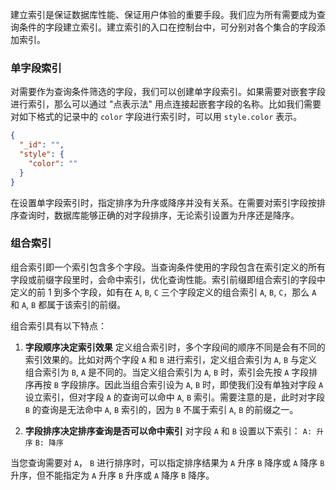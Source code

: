 建立索引是保证数据库性能、保证用户体验的重要手段。我们应为所有需要成为查询条件的字段建立索引。建立索引的入口在控制台中，可分别对各个集合的字段添加索引。

### 单字段索引

对需要作为查询条件筛选的字段，我们可以创建单字段索引。如果需要对嵌套字段进行索引，那么可以通过 "点表示法" 用点连接起嵌套字段的名称。比如我们需要对如下格式的记录中的 `color` 字段进行索引时，可以用 `style.color` 表示。

```json
{
  "_id": "",
  "style": {
    "color": ""
  }
}
```

在设置单字段索引时，指定排序为升序或降序并没有关系。在需要对索引字段按排序查询时，数据库能够正确的对字段排序，无论索引设置为升序还是降序。

### 组合索引

组合索引即一个索引包含多个字段。当查询条件使用的字段包含在索引定义的所有字段或前缀字段里时，会命中索引，优化查询性能。索引前缀即组合索引的字段中定义的前 1 到多个字段，如有在 `A`, `B`, `C` 三个字段定义的组合索引 `A`, `B`, `C`，那么 `A` 和 `A`, `B` 都属于该索引的前缀。

组合索引具有以下特点：

1. **字段顺序决定索引效果**
   定义组合索引时，多个字段间的顺序不同是会有不同的索引效果的。比如对两个字段 `A` 和 `B` 进行索引，定义组合索引为 `A`, `B` 与定义组合索引为 `B`, `A` 是不同的。当定义组合索引为 `A`, `B` 时，索引会先按 `A` 字段排序再按 `B` 字段排序。因此当组合索引设为 `A`, `B` 时，即使我们没有单独对字段 `A` 设立索引，但对字段 `A` 的查询可以命中 `A`, `B` 索引。需要注意的是，此时对字段 `B` 的查询是无法命中 `A`, `B` 索引的，因为 `B` 不属于索引 `A`, `B` 的前缀之一。

2. **字段排序决定排序查询是否可以命中索引**
   对字段 `A` 和 `B` 设置以下索引：
   `A: 升序`
   `B: 降序`

当您查询需要对 `A`， `B` 进行排序时，可以指定排序结果为 `A` 升序 `B` 降序或 `A` 降序 `B` 升序，但不能指定为 `A` 升序 `B` 升序或 `A` 降序 `B` 降序。

